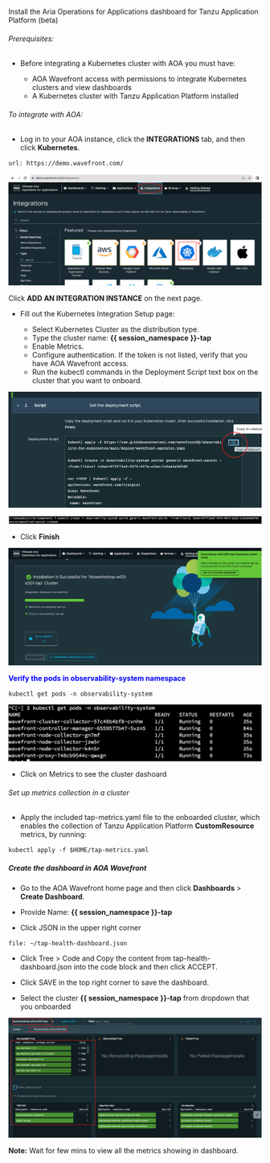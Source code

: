 Install the Aria Operations for Applications dashboard for Tanzu Application Platform (beta)

###### Prerequisites: 

* Before integrating a Kubernetes cluster with AOA you must have:

    * AOA Wavefront access with permissions to integrate Kubernetes clusters and view dashboards
    * A Kubernetes cluster with Tanzu Application Platform installed
 
###### To integrate with AOA:

* Log in to your AOA instance, click the **INTEGRATIONS** tab, and then click **Kubernetes**.

```dashboard:open-url
url: https://demo.wavefront.com/
```

![](./images/TAP-aoa-1.png)
 
Click **ADD AN INTEGRATION INSTANCE** on the next page.

* Fill out the Kubernetes Integration Setup page:

    * Select Kubernetes Cluster as the distribution type.
    * Type the cluster name: **{{ session_namespace }}-tap**
    * Enable Metrics.
    * Configure authentication. If the token is not listed, verify that you have AOA Wavefront access.
    * Run the kubectl commands in the Deployment Script text box on the cluster that you want to onboard.
      
![](./images/TAP-aoa-2.png)

![](./images/TAP-aoa-5.png)
    
   * Click **Finish**
      
 ![](./images/TAP-aoa-4.png)

<p style="color:blue"><strong> Verify the pods in observability-system namespace </strong></p>

```execute-2
kubectl get pods -n observability-system
```

![](./images/TAP-aoa-3.png)

* Click on Metrics to see the cluster dashoard 

###### Set up metrics collection in a cluster

* Apply the included tap-metrics.yaml file to the onboarded cluster, which enables the collection of Tanzu Application Platform **CustomResource** metrics, by running:

```execute-1
kubectl apply -f $HOME/tap-metrics.yaml
```

##### Create the dashboard in AOA Wavefront

* Go to the AOA Wavefront home page and then click **Dashboards** > **Create Dashboard**.

* Provide Name: **{{ session_namespace }}-tap**

* Click JSON in the upper right corner

```editor:open-file
file: ~/tap-health-dashboard.json
```

* Click Tree > Code and Copy the content from tap-health-dashboard.json into the code block and then click ACCEPT.

* Click SAVE in the top right corner to save the dashboard.

* Select the cluster **{{ session_namespace }}-tap** from dropdown that you onboarded

![](./images/TAP-aoa-6.png)

**Note:** Wait for few mins to view all the metrics showing in dashboard. 
